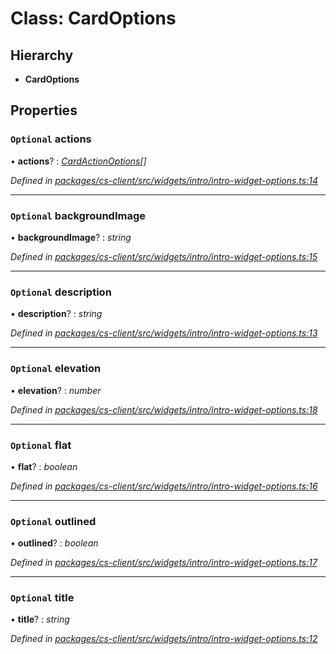 # Class: CardOptions

## Hierarchy

* **CardOptions**

## Properties

### `Optional` actions

• **actions**? : *[CardActionOptions](_cs_client_src_widgets_intro_intro_widget_options_.cardactionoptions.md)[]*

*Defined in [packages/cs-client/src/widgets/intro/intro-widget-options.ts:14](https://github.com/TNOCS/csnext/blob/34474da7/packages/cs-client/src/widgets/intro/intro-widget-options.ts#L14)*

___

### `Optional` backgroundImage

• **backgroundImage**? : *string*

*Defined in [packages/cs-client/src/widgets/intro/intro-widget-options.ts:15](https://github.com/TNOCS/csnext/blob/34474da7/packages/cs-client/src/widgets/intro/intro-widget-options.ts#L15)*

___

### `Optional` description

• **description**? : *string*

*Defined in [packages/cs-client/src/widgets/intro/intro-widget-options.ts:13](https://github.com/TNOCS/csnext/blob/34474da7/packages/cs-client/src/widgets/intro/intro-widget-options.ts#L13)*

___

### `Optional` elevation

• **elevation**? : *number*

*Defined in [packages/cs-client/src/widgets/intro/intro-widget-options.ts:18](https://github.com/TNOCS/csnext/blob/34474da7/packages/cs-client/src/widgets/intro/intro-widget-options.ts#L18)*

___

### `Optional` flat

• **flat**? : *boolean*

*Defined in [packages/cs-client/src/widgets/intro/intro-widget-options.ts:16](https://github.com/TNOCS/csnext/blob/34474da7/packages/cs-client/src/widgets/intro/intro-widget-options.ts#L16)*

___

### `Optional` outlined

• **outlined**? : *boolean*

*Defined in [packages/cs-client/src/widgets/intro/intro-widget-options.ts:17](https://github.com/TNOCS/csnext/blob/34474da7/packages/cs-client/src/widgets/intro/intro-widget-options.ts#L17)*

___

### `Optional` title

• **title**? : *string*

*Defined in [packages/cs-client/src/widgets/intro/intro-widget-options.ts:12](https://github.com/TNOCS/csnext/blob/34474da7/packages/cs-client/src/widgets/intro/intro-widget-options.ts#L12)*
